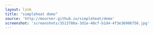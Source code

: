 ```yaml
---
layout: link
title: "simpleheat demo"
source: 'http://mourner.github.io/simpleheat/demo'
screenshot: 'screenshots/3513786a-3d1e-48cf-b1d4-4f3e36906756.jpg'
---
```



